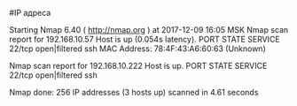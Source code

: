 #IP адреса <a name="99"></a>

Starting Nmap 6.40 ( http://nmap.org ) at 2017-12-09 16:05 MSK
Nmap scan report for 192.168.10.57
Host is up (0.054s latency).
PORT   STATE         SERVICE
22/tcp open|filtered ssh
MAC Address: 78:4F:43:A6:60:63 (Unknown)

Nmap scan report for 192.168.10.222
Host is up.
PORT   STATE         SERVICE
22/tcp open|filtered ssh

Nmap done: 256 IP addresses (3 hosts up) scanned in 4.61 seconds
